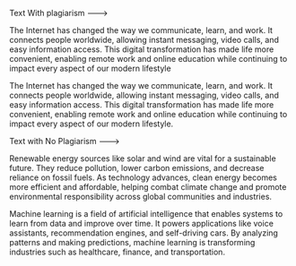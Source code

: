 Text With plagiarism --->

The Internet has changed the way we communicate, learn, and work. It connects people worldwide, allowing instant messaging, video calls, and easy information access. This digital transformation has made life more convenient, enabling remote work and online education while continuing to impact every aspect of our modern lifestyle


The Internet has changed the way we communicate, learn, and work. It connects people worldwide, allowing instant messaging, video calls, and easy information access. This digital transformation has made life more convenient, enabling remote work and online education while continuing to impact every aspect of our modern lifestyle.


Text with No Plagiarism --->

Renewable energy sources like solar and wind are vital for a sustainable future. They reduce pollution, lower carbon emissions, and decrease reliance on fossil fuels. As technology advances, clean energy becomes more efficient and affordable, helping combat climate change and promote environmental responsibility across global communities and industries.

Machine learning is a field of artificial intelligence that enables systems to learn from data and improve over time. It powers applications like voice assistants, recommendation engines, and self-driving cars. By analyzing patterns and making predictions, machine learning is transforming industries such as healthcare, finance, and transportation.